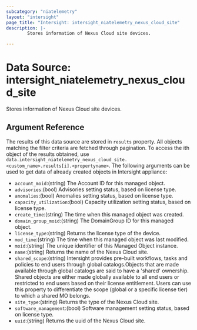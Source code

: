 ```yaml
---
subcategory: "niatelemetry"
layout: "intersight"
page_title: "Intersight: intersight_niatelemetry_nexus_cloud_site"
description: |-
        Stores information of Nexus Cloud site devices.

---
```


# Data Source: intersight_niatelemetry_nexus_cloud_site
Stores information of Nexus Cloud site devices.
## Argument Reference
The results of this data source are stored in `results` property.
All objects matching the filter criteria are fetched through pagination.
To access the ith object of the results obtained, use `data.intersight_niatelemetry_nexus_cloud_site.<custom_name>.results[i].<propertyname>`.
The following arguments can be used to get data of already created objects in Intersight appliance:
* `account_moid`:(string) The Account ID for this managed object. 
* `advisories`:(bool) Advisories setting status, based on license type. 
* `anomalies`:(bool) Anomalies setting status, based on license type. 
* `capacity_utilization`:(bool) Capacity utilization setting status, based on license type. 
* `create_time`:(string) The time when this managed object was created. 
* `domain_group_moid`:(string) The DomainGroup ID for this managed object. 
* `license_type`:(string) Returns the license type of the device. 
* `mod_time`:(string) The time when this managed object was last modified. 
* `moid`:(string) The unique identifier of this Managed Object instance. 
* `name`:(string) Returns the name of the Nexus Cloud site. 
* `shared_scope`:(string) Intersight provides pre-built workflows, tasks and policies to end users through global catalogs.Objects that are made available through global catalogs are said to have a 'shared' ownership. Shared objects are either made globally available to all end users or restricted to end users based on their license entitlement. Users can use this property to differentiate the scope (global or a specific license tier) to which a shared MO belongs. 
* `site_type`:(string) Returns the type of the Nexus Cloud site. 
* `software_management`:(bool) Software management setting status, based on license type. 
* `uuid`:(string) Returns the uuid of the Nexus Cloud site. 
 
